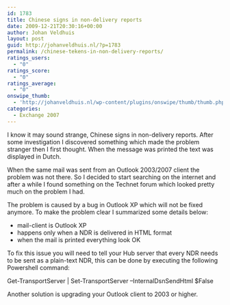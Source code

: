 ```yaml
---
id: 1783
title: Chinese signs in non-delivery reports
date: 2009-12-21T20:30:16+00:00
author: Johan Veldhuis
layout: post
guid: http://johanveldhuis.nl/?p=1783
permalink: /chinese-tekens-in-non-delivery-reports/
ratings_users:
  - "0"
ratings_score:
  - "0"
ratings_average:
  - "0"
onswipe_thumb:
  - 'http://johanveldhuis.nl/wp-content/plugins/onswipe/thumb/thumb.php?src=http://johanveldhuis.nl/wp-content/plugins/sociable-zyblog-edition/images/digg.png&amp;w=600&amp;h=800&amp;zc=1&amp;q=75&amp;f=0'
categories:
  - Exchange 2007
---
```

I know it may sound strange, Chinese signs in non-delivery reports. After some investigation I discovered something which made the problem stranger then I first thought. When the message was printed the text was displayed in Dutch.

When the same mail was sent from an Outlook 2003/2007 client the problem was not there. So I decided to start searching on the internet and after a while I found something on the Technet forum which looked pretty much on the problem I had.

The problem is caused by a bug in Outlook XP which will not be fixed anymore. To make the problem clear I summarized some details below:

  * mail-client is Outlook XP
  * happens only when a NDR is delivered in HTML format
  * when the mail is printed everything look OK

To fix this issue you will need to tell your Hub server that every NDR needs to be sent as a plain-text NDR, this can be done by executing the following Powershell command:

Get-TransportServer | Set-TransportServer –InternalDsnSendHtml $False

Another solution is upgrading your Outlook client to 2003 or higher.